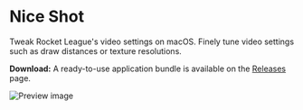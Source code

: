 # Nice Shot

Tweak Rocket League's video settings on macOS. Finely tune video settings such as draw distances or texture resolutions.

**Download:** A ready-to-use application bundle is available on the [Releases](https://github.com/haltepunkt/Nice-Shot/releases) page.

![Preview image](https://i.imgur.com/UyRs7Ck.png)
